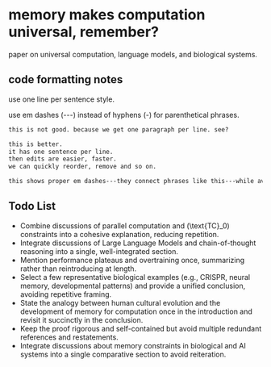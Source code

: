 # memory makes computation universal, remember?

paper on universal computation, language models, and biological systems.

## code formatting notes

use one line per sentence style.

use em dashes (---) instead of hyphens (-) for parenthetical phrases.

```tex
this is not good. because we get one paragraph per line. see?

this is better.
it has one sentence per line.
then edits are easier, faster.
we can quickly reorder, remove and so on.

this shows proper em dashes---they connect phrases like this---while avoiding simple hyphens.
```

## Todo List

- Combine discussions of parallel computation and \(\text{TC}_0\) constraints into a cohesive explanation, reducing repetition.
- Integrate discussions of Large Language Models and chain-of-thought reasoning into a single, well-integrated section.
- Mention performance plateaus and overtraining once, summarizing rather than reintroducing at length.
- Select a few representative biological examples (e.g., CRISPR, neural memory, developmental patterns) and provide a unified conclusion, avoiding repetitive framing.
- State the analogy between human cultural evolution and the development of memory for computation once in the introduction and revisit it succinctly in the conclusion.
- Keep the proof rigorous and self-contained but avoid multiple redundant references and restatements.
- Integrate discussions about memory constraints in biological and AI systems into a single comparative section to avoid reiteration.
